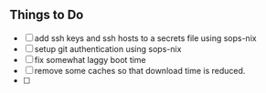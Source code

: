 ## Things to Do

- [ ] add ssh keys and ssh hosts to a secrets file using sops-nix
- [ ] setup git authentication using sops-nix
- [ ] fix somewhat laggy boot time
- [ ] remove some caches so that download time is reduced.
- [ ]
